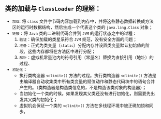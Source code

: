 ## 类的加载与 `ClassLoader` 的理解：
* `加载`: 将 `class` 文件字节码内容加载到内存中，并将这些静态数据转换成方法区的运行时数据结构，然后生成一个代表这个类的 `java.lang.Class` 对象；
* `链接`：将 `Java` 类的二进制代码合并到 `JVM` 的运行状态之中的过程：
  1. `验证`：确保加载的类星系符合 `JVM` 规范，没有安全方面的问题；
  2. `准备`：正式为类变量（`static`）分配内存并设置类变量默认初始值的阶段，这些内存都将在方法区中进行分配；
  3. `解析`：虚拟机常量池内的符号引用（常量名）替换为直接引用（地址）的过程、
* `初始化`：
  * 执行类构造器 `<clinit>()` 方法的过程。执行类构造器 `<clinit>()` 方法是由编译器自动收集类中所有类变量的赋值动作和静态代码块中的语句合并产生的。（类构造器是构造类信息的，不是构造该类对象的构造器）；
  * 当初始化一个类的时候，如果发现其父类还没有进行初始化，则需要先出发其父类的初始化；
  * 虚拟机会保证一个类的 `<clinit>()` 方法在多线程环境中被正确加锁和同步。